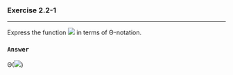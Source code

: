### Exercise 2.2-1
***
Express the function ![](https://latex.codecogs.com/png.latex?n^3/100&space;-&space;100n^2&space;-&space;100n&space;&plus;&space;3) in terms of Θ-notation.

### `Answer`
Θ(![](https://latex.codecogs.com/png.latex?n^3))
